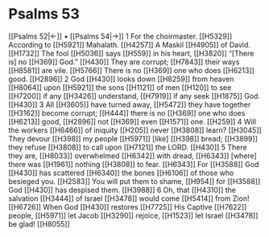 # Psalms 53
[[Psalms 52|←]] • [[Psalms 54|→]]
1 For the choirmaster. [[H5329]] According to [[H5921]] Mahalath. [[H4257]] A Maskil [[H4905]] of David. [[H1732]] The fool [[H5036]] says [[H559]] in his heart, [[H3820]] “[There is] no [[H369]] God.” [[H430]] They are corrupt; [[H7843]] their ways [[H8581]] are vile. [[H5766]] There is no [[H369]] one who does [[H6213]] good. [[H2896]] 
2 God [[H430]] looks down [[H8259]] from heaven [[H8064]] upon [[H5921]] the sons [[H1121]] of men [[H120]] to see [[H7200]] if any [[H3426]] understand, [[H7919]] if any seek [[H1875]] God. [[H430]] 
3 All [[H3605]] have turned away, [[H5472]] they have together [[H3162]] become corrupt; [[H444]] there is no [[H369]] one who does [[H6213]] good, [[H2896]] not [[H369]] even [[H1571]] one. [[H259]] 
4 Will the workers [[H6466]] of iniquity [[H205]] never [[H3808]] learn? [[H3045]] They devour [[H398]] my people [[H5971]] [like] [[H398]] bread; [[H3899]] they refuse [[H3808]] to call upon [[H7121]] the LORD. [[H430]] 
5 There they are, [[H8033]] overwhelmed [[H6342]] with dread, [[H6343]] [where] there was [[H1961]] nothing [[H3808]] to fear. [[H6343]] For [[H3588]] God [[H430]] has scattered [[H6340]] the bones [[H6106]] of those who besieged you. [[H2583]] You will put them to shame, [[H954]] for [[H3588]] God [[H430]] has despised them. [[H3988]] 
6 Oh, that [[H4310]] the salvation [[H3444]] of Israel [[H3478]] would come [[H5414]] from Zion! [[H6726]] When God [[H430]] restores [[H7725]] His Captive [[H7622]] people, [[H5971]] let Jacob [[H3290]] rejoice, [[H1523]] let Israel [[H3478]] be glad! [[H8055]] 
